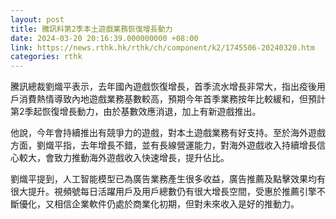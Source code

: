```yaml
---
layout: post
title: 騰訊料第2季本土遊戲業務恢復增長動力
date: 2024-03-20 20:16:39.000000000 +08:00
link: https://news.rthk.hk/rthk/ch/component/k2/1745506-20240320.htm
categories: rthk
---
```


騰訊總裁劉熾平表示，去年國內遊戲恢復增長，首季流水增長非常大，指出疫後用戶消費熱情導致內地遊戲業務基數較高，預期今年首季業務按年比較緩和，但預計第2季起恢復增長動力，由於基數效應消退，加上有新遊戲推出。

他說，今年會持續推出有競爭力的遊戲，對本土遊戲業務有好支持。至於海外遊戲方面，劉熾平指，去年增長不錯，並有長線營運能力，對海外遊戲收入持續增長信心較大，會致力推動海外遊戲收入快速增長，提升佔比。

劉熾平提到，人工智能模型已為廣告業務產生很多收益，廣告推薦及點擊效果均有很大提升。視頻號每日活躍用戶及用戶總數仍有很大增長空間，受惠於推薦引擎不斷優化，又相信企業軟件仍處於商業化初期，但對未來收入是好的推動力。
